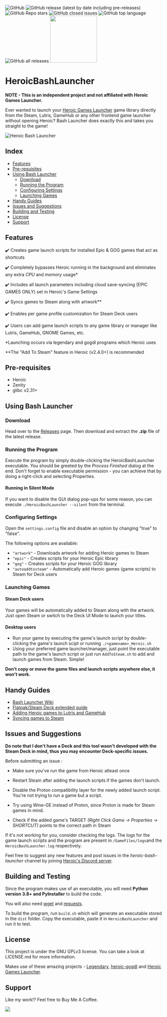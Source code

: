 <img alt="GitHub" src="https://img.shields.io/github/license/redromnon/HeroicBashLauncher?style=for-the-badge">   <img alt="GitHub release (latest by date including pre-releases)" src="https://img.shields.io/github/v/release/redromnon/HeroicBashLauncher?color=blue&include_prereleases&style=for-the-badge">    <img alt="GitHub Repo stars" src="https://img.shields.io/github/stars/redromnon/HeroicBashLauncher?color=yellow&style=for-the-badge">  <img alt="GitHub closed issues" src="https://img.shields.io/github/issues-closed/redromnon/HeroicBashLauncher?color=blueviolet&style=for-the-badge">  <img alt="GitHub top language" src="https://img.shields.io/github/languages/top/redromnon/HeroicBashLauncher?color=green&style=for-the-badge">  <img alt="GitHub all releases" src="https://img.shields.io/github/downloads/redromnon/HeroicBashLauncher/total?color=red&style=for-the-badge">  <a href="https://www.buymeacoffee.com/redromnon"><img src="https://img.buymeacoffee.com/button-api/?text=Buy me a coffee&emoji=&slug=redromnon&button_colour=FFDD00&font_colour=000000&font_family=Poppins&outline_colour=000000&coffee_colour=ffffff" width=150 /></a>

# HeroicBashLauncher

**NOTE - This is an independent project and not affiliated with Heroic Games Launcher.**

Ever wanted to launch your [Heroic Games Launcher](https://github.com/Heroic-Games-Launcher/HeroicGamesLauncher) game library directly from the Steam, Lutris, GameHub or any other frontend game launcher without opening Heroic? 
Bash Launcher does exactly this and takes you straight to the game!     

![Heroic Bash Launcher](https://user-images.githubusercontent.com/74495920/142615495-a4e5e811-7ee3-41b8-ae80-d6d008820f2a.png)


## Index

- [Features](#features)
- [Pre-requisites](#pre-requisites)
- [Using Bash Launcher](#using-bash-launcher)
  - [Download](#download)
  - [Running the Program](#running-the-program)
  - [Configuring Settings](#configuring-settings)
  - [Launching Games](#launching-games)
- [Handy Guides](#handy-guides)
- [Issues and Suggestions](#issues-and-suggestions)
- [Building and Testing](#building-and-testing)
- [License](#license)
- [Support](#support)


## Features

✔️ Creates game launch scripts for installed Epic & GOG games that act as shortcuts

✔️ Completely bypasses Heroic running in the background and eliminates any extra _CPU_ and _memory_ usage*

✔️ Includes all launch parameters including cloud save-syncing (EPIC GAMES ONLY) set in Heroic's Game Settings

✔️ Syncs games to Steam along with artwork**

✔️ Enables per game profile customization for Steam Deck users

✔️ Users can add game launch scripts to any game library or manager like Lutris, GameHub, GNOME Games, etc.


  *Launching occurs via legendary and gogdl programs which Heroic uses

  **The "Add To Steam" feature in Heroic (v2.4.0+) is recommended


## Pre-requisites
- Heroic
- Zenity
- glibc v2.31+


## Using Bash Launcher

### Download
Head over to the [Releases](https://github.com/redromnon/HeroicBashLauncher/releases) page. Then download and extract the **.zip** file of the latest release.

### Running the Program
Execute the program by simply  double-clicking the HeroicBashLauncher executable. You should be greeted by the _Process Finished_ dialog at the end. Don't forget to enable executable permission - you can achieve that by doing a right-click and selecting Properties. 

#### Running in Silent Mode
If you want to disable the GUI dialog pop-ups for some reason, you can execute `./HeroicBashLauncher --silent` from the terminal.

### Configuring Settings

Open the `settings.config` file and disable an option by changing "true" to "false".

The following options are available:
- `"artwork"` - Downloads artwork for adding Heroic games to Steam
- `"epic"` - Creates scripts for your Heroic Epic library
- `"gog"` - Creates scripts for your Heroic GOG library
- `"autoaddtosteam"` - Automatically add Heroic games (game scripts) to Steam for Deck users
 
### Launching Games

#### Steam Deck users
Your games will be automatically added to Steam along with the artwork. Just open Steam or switch to the Deck UI Mode to launch your titles.

#### Desktop users
- Run your game by executing the game's launch script by double-clicking the game's launch scipt or running ```./<gamename>_Heroic.sh```
- Using your preferred game launcher/manager, just point the executable path to the game's launch script or just run `AddToSteam.sh` to add and launch games from Steam. Simple!

**Don't copy or move the game files and launch scripts anywhere else, it won't work.** 


## Handy Guides

- [Bash Launcher Wiki](https://github.com/redromnon/HeroicBashLauncher/wiki)
- [Flatpak/Steam Deck extended guide](https://github.com/redromnon/HeroicBashLauncher/wiki/Steam-Deck-(Flatpak)-Guide)
- [Adding Heroic games to Lutris and GameHub](https://github.com/redromnon/HeroicBashLauncher/wiki/Adding-Games-to-Game-Launchers-&-Managers)
- [Syncing games to Steam](https://github.com/Heroic-Games-Launcher/HeroicGamesLauncher/wiki/Adding-Games-to-Steam-on-Linux#adding-your-games-to-steam)


## Issues and Suggestions

**Do note that I don't have a Deck and this tool wasn't developed with the Steam Deck in mind, thus you may encounter Deck-specific issues.**

Before submitting an issue :

- Make sure you've run the game from Heroic atleast once

- Restart Steam after adding the launch scripts if the games don't launch. 

- Disable the Proton compatibility layer for the newly added launch script. You're not trying to run a game but a script.

- Try using Wine-GE instead of Proton, since Proton is made for Steam games in mind.

- Check if the added game's TARGET *(Right Click Game -> Properties -> SHORTCUT)* points to the correct path in Steam

If it's not working for you, consider checking the logs. The logs for the game launch scripts and the program are present in `/GameFiles/logs`and the `HeroicBashLauncher.log` respectively.

Feel free to suggest any new features and post issues in the _heroic-bash-launcher_ channel by joining [Heroic's Discord server](https://discord.gg/kXADMWbqu2). 


## Building and Testing
Since the program makes use of an executable, you will need **Python version 3.8+ and PyInstaller** to build the code.

You will also need [wget](https://pypi.org/project/wget/) and [requests](https://pypi.org/project/requests/).

To build the program, run `build.sh` which will generate an executable stored in the `dist` folder. Copy the executable, paste it in `HeroicBashLauncher` and run it to test.


## License
This project is under the GNU GPLv3 license. You can take a look at LICENSE.md for more information.

Makes use of these amazing projects -
[Legendary](https://github.com/derrod/legendary),
[heroic-gogdl](https://github.com/Heroic-Games-Launcher/heroic-gogdl) and
[Heroic Games Launcher](https://github.com/Heroic-Games-Launcher/HeroicGamesLauncher).


## Support
Like my work!? Feel free to Buy Me A Coffee.

<a href="https://www.buymeacoffee.com/redromnon"><img src="https://img.buymeacoffee.com/button-api/?text=Buy me a coffee&emoji=&slug=redromnon&button_colour=FFDD00&font_colour=000000&font_family=Poppins&outline_colour=000000&coffee_colour=ffffff" /></a>
